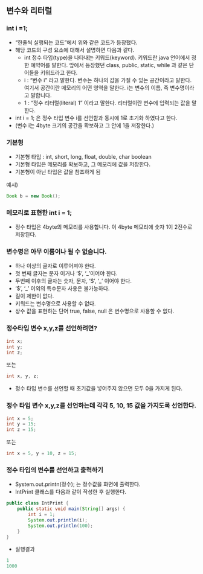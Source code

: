 ## 변수와 리터럴

### int i =1;

- “한줄씩 실행되는 코드”에서 위와 같은 코드가 등장했다.
- 해당 코드의 구성 요소에 대해서 설명하면 다음과 같다.
    - int  정수 타입(type)을 나타내는 키워드(keyword). 키워드란 java 언어에서 정한 예약어를 말한다. 앞에서 등장했던 class, public, static, while 과 같은 단어들을 키워드라고 한다.
    - i : “변수 i” 라고 말한다. 변수는 하나의 값을 가질 수 있는 공간이라고 말한다. 여기서 공간이란 메모리의 어떤 영역을 말한다. i는 변수의 이름, 즉 변수명이라고 말합니다.
    - 1 : “정수 리터럴(literal) 1” 이라고 말한다. 리터럴이란 변수에 입력되는 값을 말한다.
- int i = 1; 은 정수 타입 변수 i를 선언함과 동시에 1로 초기화 하였다고 한다.
- (변수 i는 4byte 크기의 공간을 확보하고 그  안에 1을 저장한다.)

### 기본형

- 기본형 타입 : int, short, long, float, double, char boolean
- 기본형 타입은 메모리를 확보하고, 그 메모리에 값을 저장한다.
- 기본형이 아닌 타입은 값을 참조하게 됨

예시)

```java
Book b = new Book();
```

### 메모리로 표현한 int i = 1;

- 정수 타입은 4byte의 메모리를 사용합니다. 이 4byte 메모리에 숫자 1이 2진수로 저장된다.

### 변수명은 아무 이름이나 될 수 없습니다.

- 하나 이상의 글자로 이루어져야 한다.
- 첫 번째 글자는 문자 이거나 ‘$’, ‘_’이어야 한다.
- 두번째 이후의 글자는 숫자, 문자, ‘$’, ‘_’ 이어야 한다.
- ‘$’, ‘_’ 이외의 특수문자 사용은 불가능하다.
- 길이 제한이 없다.
- 키워드는 변수명으로 사용할 수 없다.
- 상수 값을 표현하는 단어 true, false, null 은 변수명으로 사용할 수 없다.

### 정수타입 변수 x,y,z를 선언하려면?

```java
int x;
int y;
int z;
```

또는

```java
int x, y, z;
```

- 정수 타입 변수를 선언할 때 초기값을 넣어주지 않으면 모두 0을 가지게 된다.

### 정수 타입 변수 x,y,z를 선언하는데 각각 5, 10, 15 값을 가지도록 선언한다.

```java
int x = 5;
int y = 15;
int z = 15;
```

또는

```java
int x = 5, y = 10, z = 15;
```

### 정수 타입의 변수를 선언하고 출력하기

- System.out.printn(정수); 는 정수값을 화면에 출력한다.
- IntPrint 클래스를 다음과 같이 작성한 후 실행한다.

```java
public class IntPrint {
	public static void main(String[] args) {
		int i = 1;
		System.out.println(i);
		System.out.println(100);
	}
}
```

- 실행결과
```java
1
1000
```
